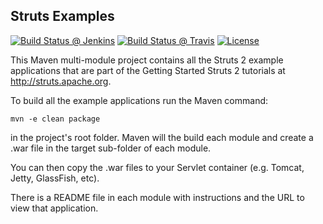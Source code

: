 Struts Examples
---------------

[![Build Status @ Jenkins](https://builds.apache.org/buildStatus/icon?job=Struts-examples-JDK8-master)](https://builds.apache.org/view/S-Z/view/Struts/job/Struts-examples-JDK8-master/)
[![Build Status @ Travis](https://travis-ci.org/apache/struts-examples.svg?branch=master)](https://travis-ci.org/apache/struts-examples)
[![License](http://img.shields.io/:license-apache-blue.svg)](http://www.apache.org/licenses/LICENSE-2.0.html)


This Maven multi-module project contains all the Struts 2 example applications that are part of the Getting Started Struts 2 tutorials at http://struts.apache.org.

To build all the example applications run the Maven command:

```
mvn -e clean package
```

in the project's root folder.  Maven will the build each module and create a .war file in the target sub-folder of each module.

You can then copy the .war files to your Servlet container (e.g. Tomcat, Jetty, GlassFish, etc).

There is a README file in each module with instructions  and the URL to view that application.
